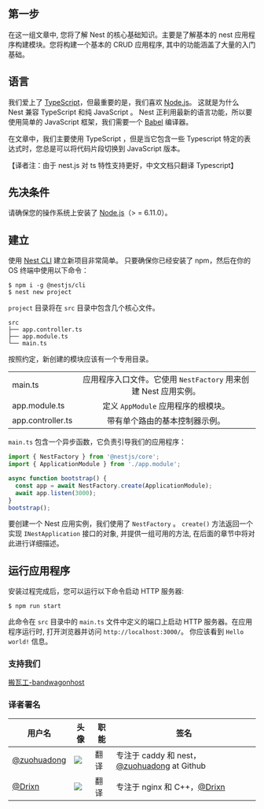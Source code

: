 ## 第一步

在这一组文章中, 您将了解 Nest 的核心基础知识。主要是了解基本的 nest 应用程序构建模块。您将构建一个基本的 CRUD 应用程序, 其中的功能涵盖了大量的入门基础。

## 语言

 我们爱上了 [TypeScript](https://www.tslang.cn)，但最重要的是，我们喜欢 [Node.js](http://nodejs.cn/)。 这就是为什么 Nest 兼容 TypeScript 和纯 JavaScript 。 Nest 正利用最新的语言功能，所以要使用简单的 JavaScript 框架，我们需要一个 [Babel](https://babeljs.cn) 编译器。

 在文章中，我们主要使用 TypeScript ，但是当它包含一些 Typescript 特定的表达式时，您总是可以将代码片段切换到 JavaScript 版本。

 【译者注：由于 nest.js 对 ts 特性支持更好，中文文档只翻译 Typescript】 

## 先决条件

 请确保您的操作系统上安装了 [Node.js](http://nodejs.cn/download/)（> = 6.11.0）。

## 建立

 使用 [Nest CLI](/5.0/cli?id=overview) 建立新项目非常简单。 只要确保你已经安装了 npm，然后在你的 OS 终端中使用以下命令：


```
$ npm i -g @nestjs/cli
$ nest new project
```


 `project` 目录将在 `src` 目录中包含几个核心文件。

```
src
├── app.controller.ts
├── app.module.ts
└── main.ts
```

按照约定，新创建的模块应该有一个专用目录。

|      |           |   
| ------------- |:-------------:| 
| main.ts     | 应用程序入口文件。它使用  `NestFactory` 用来创建 Nest 应用实例。 | 
| app.module.ts      | 定义 `AppModule` 应用程序的根模块。      |   
| app.controller.ts | 带有单个路由的基本控制器示例。     |   


 `main.ts` 包含一个异步函数，它负责引导我们的应用程序：


```typescript
import { NestFactory } from '@nestjs/core';
import { ApplicationModule } from './app.module';

async function bootstrap() {
  const app = await NestFactory.create(ApplicationModule);
  await app.listen(3000);
}
bootstrap();
```



 要创建一个 Nest 应用实例，我们使用了 `NestFactory` 。 `create()` 方法返回一个实现 `INestApplication` 接口的对象, 并提供一组可用的方法, 在后面的章节中将对此进行详细描述。


## 运行应用程序

安装过程完成后，您可以运行以下命令启动 HTTP 服务器:

```
$ npm run start
```

 此命令在 `src` 目录中的 `main.ts` 文件中定义的端口上启动 HTTP 服务器。在应用程序运行时, 打开浏览器并访问 `http://localhost:3000/`。 你应该看到 `Hello world!` 信息。
 
 ### 支持我们
 
 [搬瓦工-bandwagonhost](https://bwh1.net/aff.php?aff=34437&gid=1)
 
 ### 译者署名

| 用户名 | 头像 | 职能 | 签名 |
|---|---|---|---|
| [@zuohuadong](https://github.com/zuohuadong)  | <img class="avatar-66 rm-style" src="https://wx3.sinaimg.cn/large/006fVPCvly1fmpnlt8sefj302d02s742.jpg">  |  翻译  | 专注于 caddy 和 nest，[@zuohuadong](https://github.com/zuohuadong/) at Github  |
| [@Drixn](https://drixn.com/)  | <img class="avatar-66 rm-style" src="https://cdn.drixn.com/img/src/avatar1.png">  |  翻译  | 专注于 nginx 和 C++，[@Drixn](https://drixn.com/) |



